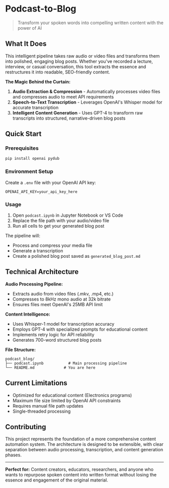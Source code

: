 # Podcast-to-Blog 

> Transform your spoken words into compelling written content with the power of AI

## What It Does

This intelligent pipeline takes raw audio or video files and transforms them into polished, engaging blog posts. Whether you've recorded a lecture, interview, or casual conversation, this tool extracts the essence and restructures it into readable, SEO-friendly content.

**The Magic Behind the Curtain:**
1. **Audio Extraction & Compression** - Automatically processes video files and compresses audio to meet API requirements
2. **Speech-to-Text Transcription** - Leverages OpenAI's Whisper model for accurate transcription
3. **Intelligent Content Generation** - Uses GPT-4 to transform raw transcripts into structured, narrative-driven blog posts

## Quick Start

### Prerequisites
```bash
pip install openai pydub
```

### Environment Setup
Create a `.env` file with your OpenAI API key:
```
OPENAI_API_KEY=your_api_key_here
```

### Usage
1. Open `podcast.ipynb` in Jupyter Notebook or VS Code
2. Replace the file path with your audio/video file
3. Run all cells to get your generated blog post

The pipeline will:
- Process and compress your media file
- Generate a transcription
- Create a polished blog post saved as `generated_blog_post.md`

## Technical Architecture

**Audio Processing Pipeline:**
- Extracts audio from video files (.mkv, .mp4, etc.)
- Compresses to 8kHz mono audio at 32k bitrate
- Ensures files meet OpenAI's 25MB API limit

**Content Intelligence:**
- Uses Whisper-1 model for transcription accuracy
- Employs GPT-4 with specialized prompts for educational content
- Implements retry logic for API reliability
- Generates 700-word structured blog posts

**File Structure:**
```
podcast_blog/
├── podcast.ipynb           # Main processing pipeline
└── README.md             # You are here
```
## Current Limitations

- Optimized for educational content (Electronics programs)
- Maximum file size limited by OpenAI API constraints
- Requires manual file path updates
- Single-threaded processing

## Contributing

This project represents the foundation of a more comprehensive content automation system. The architecture is designed to be extensible, with clear separation between audio processing, transcription, and content generation phases.


---

**Perfect for:** Content creators, educators, researchers, and anyone who wants to repurpose spoken content into written format without losing the essence and engagement of the original material.
